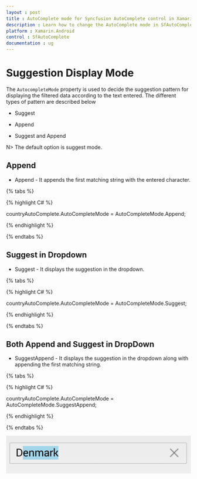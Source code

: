 ```yaml
---
layout : post
title : AutoComplete mode for Syncfusion AutoComplete control in Xamarin.Android
description : Learn how to change the AutoComplete mode in SfAutoComplete 
platform : Xamarin.Android
control : SfAutoComplete
documentation : ug
---
```


# Suggestion Display Mode

The `AutocompleteMode` property is used to decide the suggestion pattern for displaying the filtered data according to the text entered. The different types of pattern are described below

* Suggest

* Append

* Suggest and Append

N> The default option is suggest mode.

## Append

* Append - It appends the first matching string with the entered character.

{% tabs %}

{% highlight C# %}
	
countryAutoComplete.AutoCompleteMode = AutoCompleteMode.Append;
	 
{% endhighlight %}

{% endtabs %}
	
## Suggest in Dropdown 

* Suggest - It displays the suggestion in the dropdown.

{% tabs %}

{% highlight C# %}
	
countryAutoComplete.AutoCompleteMode = AutoCompleteMode.Suggest;
	 
{% endhighlight %}

{% endtabs %}

## Both Append and Suggest in DropDown
	
* SuggestAppend - It displays the suggestion in the dropdown along with appending the first matching string.

{% tabs %}

{% highlight C# %}
	
countryAutoComplete.AutoCompleteMode = AutoCompleteMode.SuggestAppend;
	 
{% endhighlight %}

{% endtabs %}

![](images/autocompletemode.png)
 

